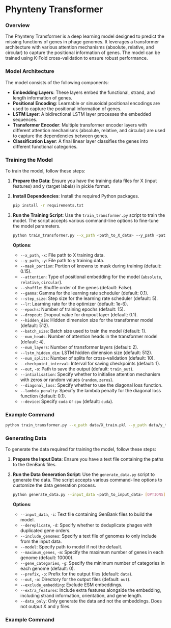# Phynteny Transformer

### Overview

The Phynteny Transformer is a deep learning model designed to predict the missing functions of genes in phage genomes. It leverages a transformer architecture with various attention mechanisms (absolute, relative, and circular) to capture the positional information of genes. The model can be trained using K-Fold cross-validation to ensure robust performance.

### Model Architecture

The model consists of the following components:
- **Embedding Layers**: These layers embed the functional, strand, and length information of genes.
- **Positional Encoding**: Learnable or sinusoidal positional encodings are used to capture the positional information of genes.
- **LSTM Layer**: A bidirectional LSTM layer processes the embedded sequences.
- **Transformer Encoder**: Multiple transformer encoder layers with different attention mechanisms (absolute, relative, and circular) are used to capture the dependencies between genes.
- **Classification Layer**: A final linear layer classifies the genes into different functional categories.

### Training the Model

To train the model, follow these steps:

1. **Prepare the Data**: Ensure you have the training data files for X (input features) and y (target labels) in pickle format.

2. **Install Dependencies**: Install the required Python packages.
    ```bash
    pip install -r requirements.txt
    ```

3. **Run the Training Script**: Use the `train_transformer.py` script to train the model. The script accepts various command-line options to fine-tune the model parameters.

    ```bash
    python train_transformer.py --x_path <path_to_X_data> --y_path <path_to_y_data> [OPTIONS]
    ```

    **Options**:
    - `--x_path`, `-x`: File path to X training data.
    - `--y_path`, `-y`: File path to y training data.
    - `--mask_portion`: Portion of knowns to mask during training (default: 0.15).
    - `--attention`: Type of positional embedding for the model (`absolute`, `relative`, `circular`).
    - `--shuffle`: Shuffle order of the genes (default: False).
    - `--gamma`: Gamma for the learning rate scheduler (default: 0.1).
    - `--step_size`: Step size for the learning rate scheduler (default: 5).
    - `--lr`: Learning rate for the optimizer (default: 1e-6).
    - `--epochs`: Number of training epochs (default: 15).
    - `--dropout`: Dropout value for dropout layer (default: 0.1).
    - `--hidden_dim`: Hidden dimension size for the transformer model (default: 512).
    - `--batch_size`: Batch size used to train the model (default: 1).
    - `--num_heads`: Number of attention heads in the transformer model (default: 4).
    - `--num_layers`: Number of transformer layers (default: 2).
    - `--lstm_hidden_dim`: LSTM hidden dimension size (default: 512).
    - `--num_splits`: Number of splits for cross-validation (default: 10).
    - `--checkpoint_interval`: Interval for saving checkpoints (default: 1).
    - `--out`, `-o`: Path to save the output (default: `train_out`).
    - `--intialisation`: Specify whether to initialise attention mechanism with zeros or random values (`random`, `zeros`).
    - `--diagonal_loss`: Specify whether to use the diagonal loss function.
    - `--lambda_penalty`: Specify the lambda penalty for the diagonal loss function (default: 0.1).
    - `--device`: Specify `cuda` or `cpu` (default: `cuda`).

### Example Command

```bash
python train_transformer.py --x_path data/X_train.pkl --y_path data/y_train.pkl --attention circular --epochs 20 --batch_size 16 --num_heads 8 --hidden_dim 1024 --out results/
```

### Generating Data

To generate the data required for training the model, follow these steps:

1. **Prepare the Input Data**: Ensure you have a text file containing the paths to the GenBank files.

2. **Run the Data Generation Script**: Use the `generate_data.py` script to generate the data. The script accepts various command-line options to customize the data generation process.

    ```bash
    python generate_data.py --input_data <path_to_input_data> [OPTIONS]
    ```

    **Options**:
    - `--input_data`, `-i`: Text file containing GenBank files to build the model.
    - `--dereplicate`, `-d`: Specify whether to deduplicate phages with duplicated gene orders.
    - `--include_genomes`: Specify a text file of genomes to only include from the input data.
    - `--model`: Specify path to model if not the default.
    - `--maximum_genes`, `-m`: Specify the maximum number of genes in each genome (default: 10000).
    - `--gene_categories`, `-g`: Specify the minimum number of categories in each genome (default: 0).
    - `--prefix`, `-p`: Prefix for the output files (default: `data`).
    - `--out`, `-o`: Directory for the output files (default: `out`).
    - `--exclude_embedding`: Exclude ESM embeddings.
    - `--extra_features`: Include extra features alongside the embedding, including strand information, orientation, and gene length.
    - `--data_only`: Only generate the data and not the embeddings. Does not output X and y files.

### Example Command